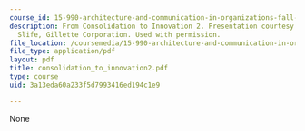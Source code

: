 ```yaml
---
course_id: 15-990-architecture-and-communication-in-organizations-fall-2003
description: From Consolidation to Innovation 2. Presentation courtesy of Dr. Charles
  Slife, Gillette Corporation. Used with permission.
file_location: /coursemedia/15-990-architecture-and-communication-in-organizations-fall-2003/3a13eda60a233f5d7993416ed194c1e9_consolidation_to_innovation2.pdf
file_type: application/pdf
layout: pdf
title: consolidation_to_innovation2.pdf
type: course
uid: 3a13eda60a233f5d7993416ed194c1e9

---
```

None